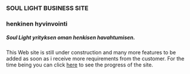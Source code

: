 ### SOUL LIGHT BUSINESS SITE

### henkinen hyvinvointi

##### Soul Light yrityksen oman henkisen havahtumisen.

This Web site is still under construction and many more features to be added as soon as i receive more requirements from the customer.
For the time being you can click [here](https://benk1.github.io/soulLight/) to see the progress of the site.

